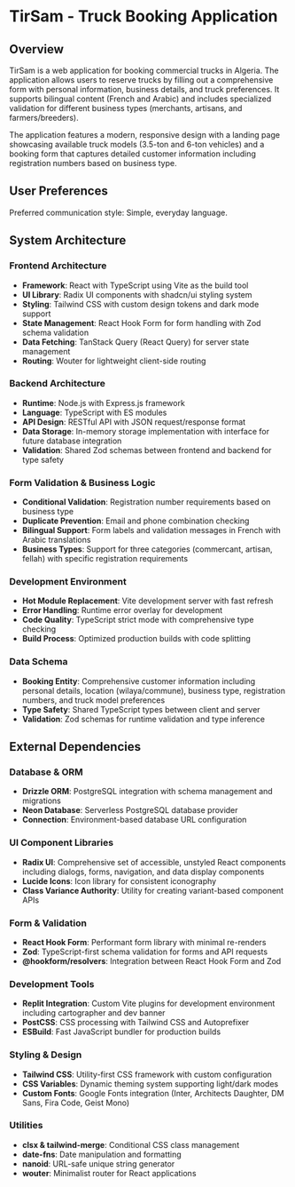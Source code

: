 # TirSam - Truck Booking Application

## Overview

TirSam is a web application for booking commercial trucks in Algeria. The application allows users to reserve trucks by filling out a comprehensive form with personal information, business details, and truck preferences. It supports bilingual content (French and Arabic) and includes specialized validation for different business types (merchants, artisans, and farmers/breeders).

The application features a modern, responsive design with a landing page showcasing available truck models (3.5-ton and 6-ton vehicles) and a booking form that captures detailed customer information including registration numbers based on business type.

## User Preferences

Preferred communication style: Simple, everyday language.

## System Architecture

### Frontend Architecture
- **Framework**: React with TypeScript using Vite as the build tool
- **UI Library**: Radix UI components with shadcn/ui styling system
- **Styling**: Tailwind CSS with custom design tokens and dark mode support
- **State Management**: React Hook Form for form handling with Zod schema validation
- **Data Fetching**: TanStack Query (React Query) for server state management
- **Routing**: Wouter for lightweight client-side routing

### Backend Architecture
- **Runtime**: Node.js with Express.js framework
- **Language**: TypeScript with ES modules
- **API Design**: RESTful API with JSON request/response format
- **Data Storage**: In-memory storage implementation with interface for future database integration
- **Validation**: Shared Zod schemas between frontend and backend for type safety

### Form Validation & Business Logic
- **Conditional Validation**: Registration number requirements based on business type
- **Duplicate Prevention**: Email and phone combination checking
- **Bilingual Support**: Form labels and validation messages in French with Arabic translations
- **Business Types**: Support for three categories (commercant, artisan, fellah) with specific registration requirements

### Development Environment
- **Hot Module Replacement**: Vite development server with fast refresh
- **Error Handling**: Runtime error overlay for development
- **Code Quality**: TypeScript strict mode with comprehensive type checking
- **Build Process**: Optimized production builds with code splitting

### Data Schema
- **Booking Entity**: Comprehensive customer information including personal details, location (wilaya/commune), business type, registration numbers, and truck model preferences
- **Type Safety**: Shared TypeScript types between client and server
- **Validation**: Zod schemas for runtime validation and type inference

## External Dependencies

### Database & ORM
- **Drizzle ORM**: PostgreSQL integration with schema management and migrations
- **Neon Database**: Serverless PostgreSQL database provider
- **Connection**: Environment-based database URL configuration

### UI Component Libraries
- **Radix UI**: Comprehensive set of accessible, unstyled React components including dialogs, forms, navigation, and data display components
- **Lucide Icons**: Icon library for consistent iconography
- **Class Variance Authority**: Utility for creating variant-based component APIs

### Form & Validation
- **React Hook Form**: Performant form library with minimal re-renders
- **Zod**: TypeScript-first schema validation for forms and API requests
- **@hookform/resolvers**: Integration between React Hook Form and Zod

### Development Tools
- **Replit Integration**: Custom Vite plugins for development environment including cartographer and dev banner
- **PostCSS**: CSS processing with Tailwind CSS and Autoprefixer
- **ESBuild**: Fast JavaScript bundler for production builds

### Styling & Design
- **Tailwind CSS**: Utility-first CSS framework with custom configuration
- **CSS Variables**: Dynamic theming system supporting light/dark modes
- **Custom Fonts**: Google Fonts integration (Inter, Architects Daughter, DM Sans, Fira Code, Geist Mono)

### Utilities
- **clsx & tailwind-merge**: Conditional CSS class management
- **date-fns**: Date manipulation and formatting
- **nanoid**: URL-safe unique string generator
- **wouter**: Minimalist router for React applications